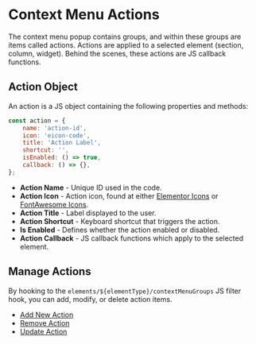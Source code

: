 # Context Menu Actions

<Badge type="tip" vertical="top" text="Elementor Core" /> <Badge type="warning" vertical="top" text="Basic" />

The context menu popup contains groups, and within these groups are items called actions. Actions are applied to a selected element (section, column, widget). Behind the scenes, these actions are JS callback functions.

## Action Object

An action is a JS object containing the following properties and methods:

```js
const action = {
	name: 'action-id',
	icon: 'eicon-code',
	title: 'Action Label',
	shortcut: '',
	isEnabled: () => true,
	callback: () => {},
};
```

* **Action Name** - Unique ID used in the code.
* **Action Icon** - Action icon, found at either [Elementor Icons](https://elementor.github.io/elementor-icons/) or [FontAwesome Icons](https://fontawesome.com/).
* **Action Title** - Label displayed to the user.
* **Action Shortcut** - Keyboard shortcut that triggers the action.
* **Is Enabled** - Defines whether the action enabled or disabled.
* **Action Callback** - JS callback functions which apply to the selected element.

## Manage Actions

By hooking to the `elements/${elementType}/contextMenuGroups` JS filter hook, you can add, modify, or delete action items.

* [Add New Action](./add-new-action)
* [Remove Action](./remove-action)
* [Update Action](./update-action)
